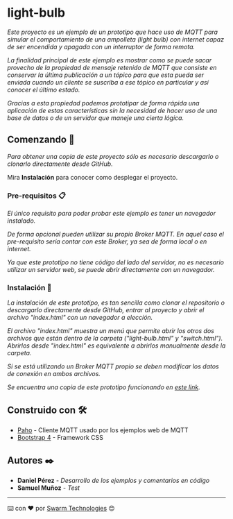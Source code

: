 # light-bulb
_Este proyecto es un ejemplo de un prototipo que hace uso de MQTT para simular el comportamiento de una ampolleta (light bulb) con internet capaz de ser encendida y apagada con un interruptor de forma remota._

_La finalidad principal de este ejemplo es mostrar como se puede sacar provecho de la propiedad de mensaje retenido de MQTT que consiste en conservar la última publicación a un tópico para que esta pueda ser enviada cuando un cliente se suscriba a ese tópico en particular y así conocer el último estado._

_Gracias a esta propiedad podemos prototipar de forma rápida una aplicación de estas características sin la necesidad de hacer uso de una base de datos o de un servidor que maneje una cierta lógica._

## Comenzando 🚀

_Para obtener una copia de este proyecto sólo es necesario descargarlo o clonarlo directamente desde GitHub._

Mira **Instalación** para conocer como desplegar el proyecto.


### Pre-requisitos 📋

_El único requisito para poder probar este ejemplo es tener un navegador instalado._

_De forma opcional pueden utilizar su propio Broker MQTT. En aquel caso el pre-requisito sería contar con este Broker, ya sea de forma local o en internet._

_Ya que este prototipo no tiene código del lado del servidor, no es necesario utilizar un servidor web, se puede abrir directamente con un navegador._

### Instalación 🔧

_La instalación de este prototipo, es tan sencilla como clonar el repositorio o descargarlo directamente desde GitHub, entrar al proyecto y abrir el archivo "index.html" con un navegador a elección._

_El archivo "index.html" muestra un menú que permite abrir los otros dos archivos que están dentro de la carpeta ("light-bulb.html" y "switch.html"). Abrirlos desde "index.html" es equivalente a abrirlos manualmente desde la carpeta._

_Si se está utilizando un Broker MQTT propio se deben modificar los datos de conexión en ambos archivos._

_Se encuentra una copia de este prototipo funcionando en [este link](http://educate.swarm.cl/light-bulb/)._
## Construido con 🛠️

* [Paho](https://www.eclipse.org/paho/clients/js/) - Cliente MQTT usado por los ejemplos web de MQTT
* [Bootstrap 4](https://getbootstrap.com/) - Framework CSS

## Autores ✒️

* **Daniel Pérez** - *Desarrollo de los ejemplos y comentarios en código*
* **Samuel Muñoz** - *Test*
---
⌨️ con ❤️ por [Swarm Technologies](https://github.com/swarmtechnologies) 😊